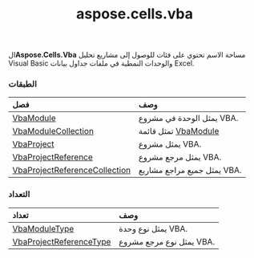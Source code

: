 ﻿---
title: aspose.cells.vba
second_title: Aspose.Cells for Python via .NET API المراجع
description:
type: docs
weight: 10
url: /ar/python-net/aspose.cells.vba/
is_root: false
---
 ال**Aspose.Cells.Vba** مساحة الاسم تحتوي على فئات للوصول إلى مشاريع تحليل Visual Basic والوحدات النمطية في ملفات جداول بيانات Excel.

###  الطبقات
| فصل| وصف|
| :- | :- |
| [VbaModule](/cells/ar/python-net/aspose.cells.vba/vbamodule) | يمثل الوحدة في مشروع VBA.|
| [VbaModuleCollection](/cells/ar/python-net/aspose.cells.vba/vbamodulecollection) | تمثل قائمة [VbaModule](/cells/ar/python-net/aspose.cells.vba/vbamodule) |
| [VbaProject](/cells/ar/python-net/aspose.cells.vba/vbaproject) | يمثل مشروع VBA.|
| [VbaProjectReference](/cells/ar/python-net/aspose.cells.vba/vbaprojectreference) |يمثل مرجع مشروع VBA.|
| [VbaProjectReferenceCollection](/cells/ar/python-net/aspose.cells.vba/vbaprojectreferencecollection) | يمثل جميع مراجع مشاريع VBA.|


###  التعداد
|تعداد| وصف|
| :- | :- |
| [VbaModuleType](/cells/ar/python-net/aspose.cells.vba/vbamoduletype) | يمثل نوع وحدة VBA.|
| [VbaProjectReferenceType](/cells/ar/python-net/aspose.cells.vba/vbaprojectreferencetype) | يمثل نوع مرجع مشروع VBA.|


